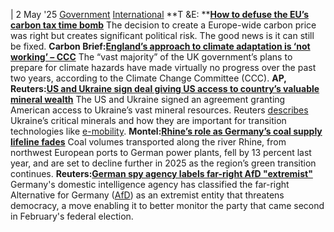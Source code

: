 | 2 May '25
[Government](https://www.cleanenergywire.org/topics/Government) [International](https://www.cleanenergywire.org/topics/International)
**T &E: **[**How to defuse the EU’s carbon tax time bomb**](https://www.transportenvironment.org/articles/how-to-defuse-the-eus-carbon-tax-time-bomb)
The decision to create a Europe-wide carbon price was right but creates significant political risk. The good news is it can still be fixed.
**Carbon Brief:**[**England’s approach to climate adaptation is ‘not working’ – CCC**](https://www.carbonbrief.org/ccc-englands-approach-to-climate-adaptation-is-not-working/)
The “vast majority” of the UK government’s plans to prepare for climate hazards have made virtually no progress over the past two years, according to the Climate Change Committee (CCC).
**AP, Reuters:**[**US and Ukraine sign deal giving US access to country’s valuable mineral wealth**](https://apnews.com/article/russia-ukraine-war-putin-trump-peace-ce025ba11929ceff0c90f94c25a47624)
The US and Ukraine signed an agreement granting American access to Ukraine’s vast mineral resources. Reuters [describes](https://www.reuters.com/markets/commodities/what-are-ukraines-critical-minerals-what-do-we-know-about-deal-with-us-2025-05-01/) Ukraine’s critical minerals and how they are important for transition technologies like [e-mobility](https://www.cleanenergywire.org/glossary/letter_e#e-mobility).
**Montel:**[**Rhine’s role as Germany’s coal supply lifeline fades**](https://montelnews.com/news/8538acb3-13eb-4b9c-9443-f8fdbd14bfd9/rhines-role-as-germanys-coal-supply-lifeline-fades)
Coal volumes transported along the river Rhine, from northwest European ports to German power plants, fell by 13 percent last year, and are set to decline further in 2025 as the region’s green transition continues.
**Reuters:**[**German spy agency labels far-right AfD "extremist"**](https://www.reuters.com/world/europe/german-spy-agency-ranks-far-right-afd-extremist-2025-05-02/)
Germany's domestic intelligence agency has classified the far-right Alternative for Germany ([AfD](https://www.cleanenergywire.org/experts/afd-alternative-germany)) as an extremist entity that threatens democracy, a move enabling it to better monitor the party that came second in February's federal election.